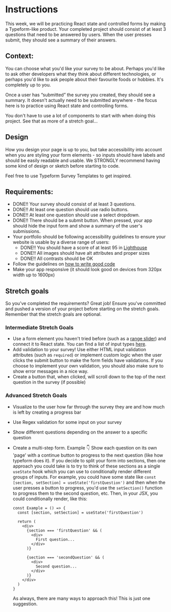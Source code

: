 # Instructions

This week, we will be practicing React state and controlled forms by making a Typeform-like product. Your completed project should consist of at least 3 questions that need to be answered by users. When the user presses submit, they should see a summary of their answers.

## Context:

You can choose what you'd like your survey to be about. Perhaps you'd like to ask other developers what they think about different technologies, or perhaps you'd like to ask people about their favourite foods or hobbies. It's completely up to you.

Once a user has “submitted” the survey you created, they should see a summary. It doesn't actually need to be submitted anywhere - the focus here is to practice using React state and controlling forms.

You don't have to use a lot of components to start with when doing this project. See that as more of a stretch goal…

## Design

How you design your page is up to you, but take accessibility into account when you are styling your form elements - so inputs should have labels and should be easily readable and usable. We STRONGLY recommend having some kind of design or sketch before starting to code.

Feel free to use Typeform Survey Templates to get inspired.

## Requirements:

- DONE!! Your survey should consist of at least 3 questions.
- DONE!! At least one question should use radio buttons.
- DONE!! At least one question should use a select dropdown.
- DONE!! There should be a submit button. When pressed, your app should hide the input form and show a summary of the user's submissions.
- Your portfolio should be following accessibility guidelines to ensure your website is usable by a diverse range of users:
  - DONE!! You should have a score of at least 95 in [Lighthouse](https://developer.chrome.com/docs/lighthouse/overview)
  - DONE!! All images should have alt attributes and proper sizes
  - DONE!! All contrasts should be OK
- Follow the guidelines on [how to write good code](https://www.notion.so/Guidelines-for-how-to-write-good-code-59abdd4307a24f5ca7914d566326f4df?pvs=21)
- Make your app responsive (it should look good on devices from 320px width up to 1600px)

## Stretch goals

So you’ve completed the requirements? Great job! Ensure you've committed and pushed a version of your project before starting on the stretch goals. Remember that the stretch goals are optional.

### Intermediate Stretch Goals

- Use a form element you haven't tried before (such as a [range slider](https://www.w3schools.com/howto/howto_js_rangeslider.asp)) and connect it to React state. You can find a list of input types [here](https://www.w3schools.com/html/html_form_input_types.asp).
- Add validation to your survey! Use either HTML input validation attributes (such as `required`) or implement custom logic when the user clicks the submit button to make the form fields have validations. If you choose to implement your own validation, you should also make sure to show error messages in a nice way.
- Create a button that, when clicked, will scroll down to the top of the next question in the survey (if possible)

### Advanced Stretch Goals

- Visualize to the user how far through the survey they are and how much is left by creating a progress bar
- Use Regex validation for some input on your survey
- Show different questions depending on the answer to a specific question
- Create a multi-step form. Example 👇
  Show each question on its own 'page' with a continue button to progress to the next question (like how typeform does it). If you decide to split your form into sections, then one approach you could take is to try to think of these sections as a single `useState` hook which you can use to conditionally render different groups of inputs. For example, you could have some state like `const [section, setSection] = useState('firstQuestion')` and then when the user presses a button to progress, you'd use the `setSection()` function to progress them to the second question, etc. Then, in your JSX, you could conditionally render, like this:

  ```
  const Example = () => {
    const [section, setSection] = useState('firstQuestion')

    return (
      <div>
        {section === 'firstQuestion' && (
          <div>
            First question...
          </div>
        )}

        {section === 'secondQuestion' && (
          <div>
            Second question...
          </div>
        )}
      </div>
    )
  }
  ```

  As always, there are many ways to approach this! This is just one suggestion.
